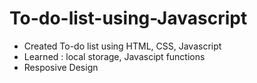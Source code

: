 # To-do-list-using-Javascript

- Created To-do list using HTML, CSS, Javascript
- Learned : local storage, Javascipt functions
- Resposive Design
          
